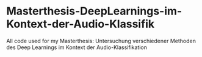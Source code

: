 # Masterthesis-DeepLearnings-im-Kontext-der-Audio-Klassifik
All code used for my Masterthesis: Untersuchung verschiedener Methoden des Deep Learnings im Kontext der Audio-Klassifikation
